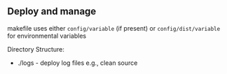 Deploy and manage
------------------

makefile uses either `config/variable` (if present) or `config/dist/variable` for environmental variables 

Directory Structure:

* ./logs - deploy log files e.g., clean source 